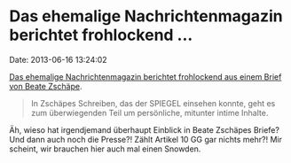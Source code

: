 Das ehemalige Nachrichtenmagazin berichtet frohlockend \...
===========================================================

Date: 2013-06-16 13:24:02

[Das ehemalige Nachrichtenmagazin berichtet frohlockend aus einem Brief
von Beate Zschäpe](http://ml.spiegel.de/article.do?id=905380).

> In Zschäpes Schreiben, das der SPIEGEL einsehen konnte, geht es zum
> überwiegenden Teil um persönliche, mitunter intime Inhalte.

Äh, wieso hat irgendjemand überhaupt Einblick in Beate Zschäpes Briefe?
Und dann auch noch die Presse?! Zählt Artikel 10 GG gar nichts mehr?!
Mir scheint, wir brauchen hier auch mal einen Snowden.
